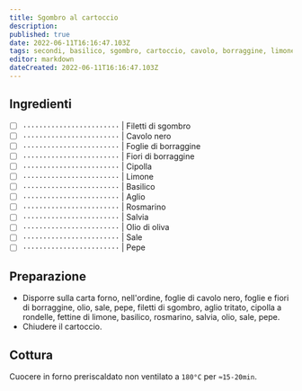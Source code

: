```yaml
---
title: Sgombro al cartoccio
description: 
published: true
date: 2022-06-11T16:16:47.103Z
tags: secondi, basilico, sgombro, cartoccio, cavolo, borraggine, limone, cipolla
editor: markdown
dateCreated: 2022-06-11T16:16:47.103Z
---
```


## Ingredienti

* [ ] `························` | Filetti di sgombro
* [ ] `························` | Cavolo nero
* [ ] `························` | Foglie di borraggine
* [ ] `························` | Fiori di borraggine
* [ ] `························` | Cipolla
* [ ] `························` | Limone
* [ ] `························` | Basilico
* [ ] `························` | Aglio
* [ ] `························` | Rosmarino
* [ ] `························` | Salvia
* [ ] `························` | Olio di oliva
* [ ] `························` | Sale
* [ ] `························` | Pepe

## Preparazione

* Disporre sulla carta forno, nell'ordine, foglie di cavolo nero, foglie e fiori di borraggine, olio, sale, pepe, filetti di sgombro, aglio tritato, cipolla a rondelle, fettine di limone, basilico, rosmarino, salvia, olio, sale, pepe.
* Chiudere il cartoccio.

## Cottura

Cuocere in forno preriscaldato non ventilato a `180°C` per `≈15-20min`.
